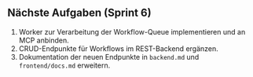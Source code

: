 ## Nächste Aufgaben (Sprint 6)
1. Worker zur Verarbeitung der Workflow-Queue implementieren und an MCP anbinden.
2. CRUD-Endpunkte für Workflows im REST-Backend ergänzen.
3. Dokumentation der neuen Endpunkte in `backend.md` und `frontend/docs.md` erweitern.
